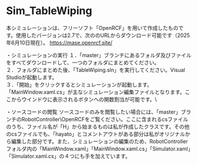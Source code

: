 # Sim_TableWiping
本シミュレーションは、フリーソフト「OpenRCF」を用いて作成したものです。使用したバージョンは2.7で、次ののURLからダウンロード可能です（2025年6月10日現在）。
https://mase.openrcf.site/

・シミュレーションの実行
１．「master」ブランチにあるフォルダ及びファイルをすべてダウンロードして、一つのフォルダにまとめてください。\
２．フォルダにまとめた後、「TableWiping.sln」を実行してください。Visual Studioが起動します。\
３．「開始」をクリックするとシミュレーションが起動します。\
「MainWindow.xaml.cs」が主なシミュレーション編集ファイルとなります。ここからウインドウに表示されるボタンへの関数割当が可能です。\

・ソースコードの閲覧
ソースコードのみを閲覧したい場合には、「master」ブランチのRobotController\OpenRCFをご覧ください。ここに含まれるcsファイルのうち、ファイル名が「H」から始まるものは私が作成したクラスです。その他のcsファイルでも、「hayato」とコメントアウトがある部分は私がオリジナルから編集した部分です。また、シミュレーションの編集のため、RobotControllerフォルダ内の「MainWindow.xaml」「MainWindow.xaml.cs」「Simulator.xaml」「Simulator.xaml.cs」の４つにも手を加えています。
